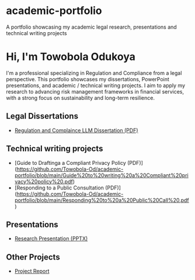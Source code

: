 # academic-portfolio
A portfolio showcasing my academic legal research, presentations and technical writing projects 
# Hi, I'm Towobola Odukoya  

I'm a professional specializing in Regulation and Compliance from a legal perspective. This portfolio showcases my dissertations, PowerPoint presentations, and academic / technical writing projects. I aim to apply my research to advancing risk management frameworks in financial services, with a strong focus on sustainability and long-term resilience.

## Legal Dissertations
- [Regulation and Complaince LLM Dissertation (PDF)](https://github.com/Towobola-Od/academic-portfolio/blob/main/LLM%20Data%20Protection%20Dissertation.pdf)
  
## Technical writing projects
- [Guide to Draftinga a Compliant Privacy Policy (PDF)] (https://github.com/Towobola-Od/academic-portfolio/blob/main/Guide%20to%20writing%20a%20Compliant%20privacy%20policy%20.pdf)
- [Responding to a Public Consultation (PDF)] (https://github.com/Towobola-Od/academic-portfolio/blob/main/Responding%20to%20a%20Public%20Call%20.pdf)

## Presentations
- [Research Presentation (PPTX)](Presentations/my-talk.pptx)

## Other Projects
- [Project Report](Other-Projects/project-report.pdf)

